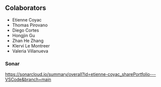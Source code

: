 ## Colaborators

- Etienne Coyac
- Thomas Pirovano
- Diego Cortes
- Hongjin Gu
- Zhan He Zhang
- Klervi Le Montreer
- Valeria Villanueva

### Sonar

https://sonarcloud.io/summary/overall?id=etienne-coyac_sharePortfolio---VSCode&branch=main
